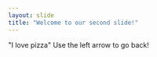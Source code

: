 ```yaml
---
layout: slide
title: "Welcome to our second slide!"
---
```

"I love pizza"
Use the left arrow to go back!
